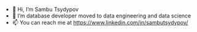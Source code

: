 - 👋 Hi, I’m Sambu Tsydypov
- 👀 I’m database developer moved to data engineering and data science
- 📫 You can reach me at https://www.linkedin.com/in/sambutsydypov/

<!---
sambu2010/sambu2010 is a ✨ special ✨ repository because its `README.md` (this file) appears on your GitHub profile.
You can click the Preview link to take a look at your changes.
--->
